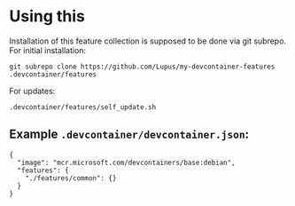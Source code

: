 # Using this

Installation of this feature collection is supposed to be done via git subrepo. For initial installation:

```
git subrepo clone https://github.com/Lupus/my-devcontainer-features .devcontainer/features
```

For updates:

```
.devcontainer/features/self_update.sh
```

## Example `.devcontainer/devcontainer.json`:

```
{
  "image": "mcr.microsoft.com/devcontainers/base:debian",
  "features": {
    "./features/common": {}
  }
}
```
